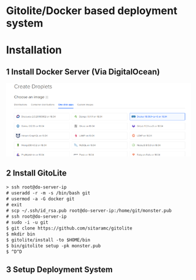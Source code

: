 # Gitolite/Docker based deployment system


# Installation

## 1 Install Docker Server (Via DigitalOcean)

![](doc/img/do-docker.png)

## 2 Install GitoLite

```
> ssh root@do-server-ip
# useradd -r -m -s /bin/bash git
# usermod -a -G docker git
# exit
# scp ~/.ssh/id_rsa.pub root@do-server-ip:/home/git/monster.pub
# ssh root@do-server-ip
# sudo -i -u git
$ git clone https://github.com/sitaramc/gitolite
$ mkdir bin
$ gitolite/install -to $HOME/bin
$ bin/gitolite setup -pk monster.pub
$ ^D^D
```

## 3 Setup Deployment System

